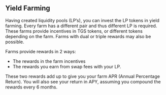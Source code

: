 ﻿## Yield Farming

Having created liquidity pools (LP’s), you can invest the LP tokens in yield farming. Every farm has a different pair and thus different LP is required. These farms provide incentives in TGS tokens, or different tokens depending on the farm. Farms with dual or triple rewards may also be possible.

Farms provide rewards in 2 ways:

 - The rewards in the farm incentives
 - The rewards you earn from swap fees with your LP.

These two rewards add up to give you your farm APR (Annual Percentage Return). You will also see your return in APY, assuming you compound the rewards every 6 months.
